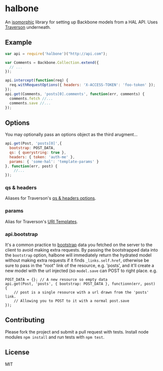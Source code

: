 # halbone

An [isomorphic](http://nerds.airbnb.com/isomorphic-javascript-future-web-apps/) library for setting up Backbone models from a HAL API. Uses [Traverson](https://github.com/basti1302/traverson) underneath.

## Example

````javascript
var api = require('halbone')("http://api.com");

var Comments = Backbone.Collection.extend({
  // ...
});

api.intercept(function(req) {
  req.withRequestOptions({ headers: 'X-ACCESS-TOKEN': 'foo-token' });
});
api.get(Comments, 'posts[0].comments', function(err, comments) {
  comments.fetch //...
  comments.save //...
});
````

## Options

You may optionally pass an options object as the third arugment...

````javascript
api.get(Post, 'posts[0]',{
  bootstrap: POST_DATA,
  qs: { querystring: true },
  headers: { token: 'auth-me' },
  params: { 'some-hal': 'template-params' }
}, function(err, post) {
    //...
});
````

### qs & headers

Aliases for Traverson's [qs & headers options](https://github.com/basti1302/traverson#headers-http-basic-auth-oauth-and-whatnot).

### params

Alias for Traverson's [URI Templates](https://github.com/basti1302/traverson#uri-templates).

### api.bootstrap

It's a common practice to [bootstrap](http://backbonejs.org/#FAQ-bootstrap) data you fetched on the server to the client to avoid making extra requests. By passing the bootstrapped data into the `bootstrap` option, halbone will  immediately return the hydrated model without making extra requests if it finds `_links.self.href`, otherwise be sure to pass in the "root" link of the resource, e.g. 'posts', and it'll create a new model with the url injected (so `model.save` can POST to right place. e.g.

````
POST_DATA = {}; // A new resource so empty data
api.get(Post, 'posts', { bootstrap: POST_DATA }, functionn(err, post) {
    // post is a single resource with a url drawn from the 'posts' link.
    // Allowing you to POST to it with a normal post.save
});
````

## Contributing

Please fork the project and submit a pull request with tests. Install node modules `npm install` and run tests with `npm test`.

## License

MIT
